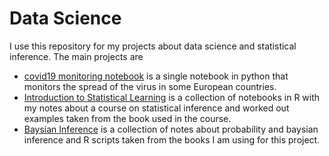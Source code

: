 Data Science  
===========
I use this repository for my projects about data science and statistical inference. The main projects are

 - [covid19 monitoring notebook](python/covid19-monitoring-notebook.ipynb) is a single notebook in python that monitors the spread of the 
    virus in some European countries. 
 - [Introduction to Statistical Learning](r/stat_learning/chapter1.ipynb) is a collection of notebooks in R with my notes about a course on 
statistical inference and worked out examples taken from the book used in the course. 
 - [Baysian Inference](r/rethinking/probability.ipynb) is a collection of notes about probability and baysian inference and R scripts taken 
from the books I am using for this project.  

  

